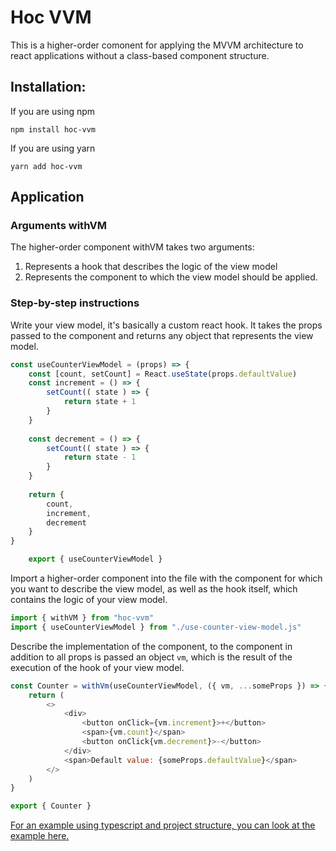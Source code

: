 # Hoc VVM
This is a higher-order comonent for applying the MVVM architecture to react applications without a class-based component structure.
## Installation:
If you are using npm

    npm install hoc-vvm
If you are using yarn

    yarn add hoc-vvm

## Application
### Arguments withVM
The higher-order component withVM takes two arguments:

1. Represents a hook that describes the logic of the view model
2. Represents the component to which the view model should be applied.

### Step-by-step instructions

Write your view model, it's basically a custom react hook. It takes the props passed to the component and returns any object that represents the view model.
```javascript
const useCounterViewModel = (props) => {
    const [count, setCount] = React.useState(props.defaultValue)
    const increment = () => {
        setCount(( state ) => {
            return state + 1
        }
    }
    
    const decrement = () => {
        setCount(( state ) => {
            return state - 1
        }
    }
    
    return {
        count,
        increment,
        decrement
    }
}

    export { useCounterViewModel }
```
Import a higher-order component into the file with the component for which you want to describe the view model, as well as the hook itself, which contains the logic of your view model.
```javascript
import { withVM } from "hoc-vvm"
import { useCounterViewModel } from "./use-counter-view-model.js"
```
Describe the implementation of the component, to the component in addition to all props is passed an object `vm`, which is the result of the execution of the hook of your view model.
```javascript
const Counter = withVm(useCounterViewModel, ({ vm, ...someProps }) => { 
    return (
        <>
            <div>
                <button onClick={vm.increment}>+</button>
                <span>{vm.count}</span>
                <button onClick{vm.decrement}>-</button>
            </div>
            <span>Default value: {someProps.defaultValue}</span>
        </>
    )
}

export { Counter }
```

[For an example using typescript and project structure, you can look at the example here.](https://github.com/khanindev/hoc-vvm/tree/main/example)